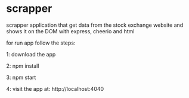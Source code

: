 # scrapper
scrapper application that get data from the stock exchange website and shows it on the DOM with express, cheerio and html


for run app follow the steps:

1: download the app 

2: npm install

3: npm start

4: visit the app at: http://localhost:4040
